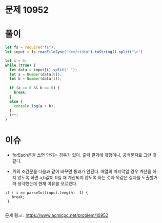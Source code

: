 # 문제 10952


# 풀이

```javascript
let fs = require("fs");
let input = fs.readFileSync("dev/stdin").toString().split("\n")

let i = 0;
while (true) {
  let data = input[i].split(' ');
  let a = Number(data[0]);
  let b = Number(data[1]);
  
  if (a == 0 && b == 0) {
    break;
  }
  else {
    console.log(a + b);
  }
  i++;
}
```

# 이슈

- forEach문을 쓰면 안되는 경우가 있다. 출력 결과에 개행이나, 공백문자로 그런 것 같다.

- 위의 조건문을 다음과 같이 바꾸면 통과가 안된다. 배열의 마지막일 경우 계산을 하지 않도록 하면 a,b값이 0일 때 계산되지 않도록 하는 것과 똑같은 결과를 도출할거라 생각했는데 현재 이유를 모르겠다.

 ```  
if ( i == parseInt(input.length) -1) {
    break;
  }
  
```





문제 링크 : https://www.acmicpc.net/problem/10952
